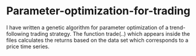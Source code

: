 # Parameter-optimization-for-trading

I have written a genetic algorithm for parameter optimization of a trend-following trading strategy. The function trade(..) which appears inside the files calculates the returns based on the data set which corresponds to a price time series.
